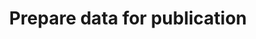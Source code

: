 ---
layout: default
title: 2. Prepare data for publication
parent: Data Publication Steps
nav_order: 4
---